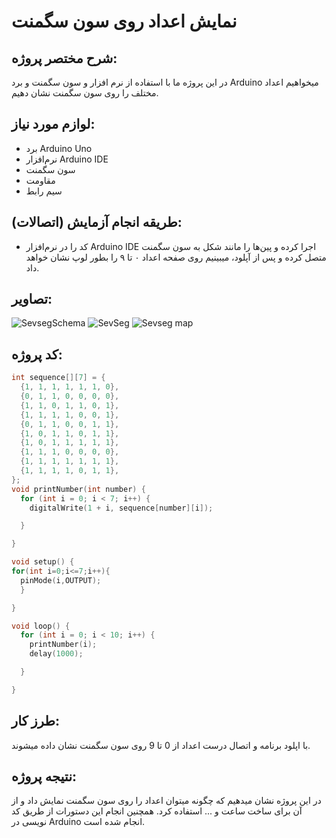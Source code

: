 
# نمایش اعداد روی سون سگمنت

## شرح مختصر پروژه:
در این پروژه ما با استفاده از نرم افزار و سون سگمنت و برد Arduino میخواهیم اعداد مختلف را روی سون سگمنت نشان دهیم.

## لوازم مورد نیاز:
-  برد Arduino Uno
- نرم‌افزار Arduino IDE
- سون سگمنت
- مقاومت
- سیم رابط

## طریقه انجام آزمایش (اتصالات):
- کد را در نرم‌افزار Arduino IDE اجرا کرده و پین‌ها را مانند شکل به سون سگمنت متصل کرده و پس از آپلود، میبینیم روی صفحه اعداد ۰ تا ۹ را بطور لوپ نشان خواهد داد.

## تصاویر:
![SevsegSchema](https://github.com/user-attachments/assets/7b6d63ae-064f-49ce-a071-23ec29de3721)
![SevSeg](https://github.com/user-attachments/assets/507efe82-a080-4def-b438-a091d77287f8)
![Sevseg map](https://github.com/user-attachments/assets/e8a84e0a-a36a-491e-8c3c-540c634301d2)




## کد پروژه:
```cpp
int sequence[][7] = {
  {1, 1, 1, 1, 1, 1, 0},
  {0, 1, 1, 0, 0, 0, 0},
  {1, 1, 0, 1, 1, 0, 1},
  {1, 1, 1, 1, 0, 0, 1},
  {0, 1, 1, 0, 0, 1, 1},
  {1, 0, 1, 1, 0, 1, 1},
  {1, 0, 1, 1, 1, 1, 1},
  {1, 1, 1, 0, 0, 0, 0},
  {1, 1, 1, 1, 1, 1, 1},
  {1, 1, 1, 1, 0, 1, 1},
};
void printNumber(int number) {
  for (int i = 0; i < 7; i++) {
    digitalWrite(1 + i, sequence[number][i]);

  }

}

void setup() {
for(int i=0;i<=7;i++){
  pinMode(i,OUTPUT);
  }

}

void loop() {
  for (int i = 0; i < 10; i++) {
    printNumber(i);
    delay(1000);

  }

}
```

## طرز کار:
با اپلود برنامه و اتصال درست اعداد از 0 تا 9 روی سون سگمنت نشان داده میشوند.
## نتیجه‌ پروژه:
در این پروژه نشان‌ میدهیم که چگونه میتوان اعداد را روی سون سگمنت نمایش داد و از آن برای ساخت ساعت و ... استفاده کرد. همچنین انجام این دستورات از طریق کد نویسی در Arduino انجام شده است.